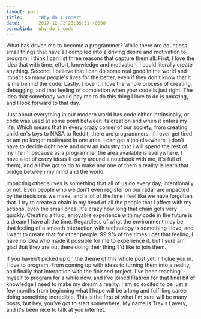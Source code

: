 ```yaml
---
layout: post
title:      "Why do I code?"
date:       2017-12-21 23:35:51 +0000
permalink:  why_do_i_code
---
```



What has driven me to become a programmer? While there are countless small things that have all compiled into a driving desire and motivation to program, I think I can list three reasons that capture them all. First, I love the idea that with time, effort, knowledge and motivation, I could literally create anything. Second, I believe that I can do some real good in the world and impact so many people's lives for the better, even if they don't know that it is me behind the code. Lastly, I love it. I love the whole process of creating, debugging, and that feeling of completion when your code is just right. The idea that somebody would pay me to do this thing I love to do is amazing, and I look forward to that day. 

Just about everything in our modern world has code either intrinsically, or code was used at some point between its creation and when it enters my life. Which means that in every crazy corner of our society, from creating children's toys to NASA to Reddit, there are programmers. If I ever get tired or am no longer motivated in one area, I can get a job elsewhere. I don't have to decide right here and now an industry that I will spend the rest of my life in, because as a programmer the area available is everywhere. I have a lot of crazy ideas (I carry around a notebook with me, it's full of them), and all I've got to do to make any one of them a reality is learn that bridge between my mind and the world.

Impacting other's lives is something that all of us do every day, intentionally or not. Even people who we don't even register on our radar are impacted by the decisions we make, and a lot of the time I feel like we have forgotten that. I try to create a chain in my head of all the people that I affect with my actions, even the small ones. It's crazy how long that chain gets very quickly. Creating a fluid, enjoyable experience with my code in the future is a dream I have all the time. Regardless of what the environment may be, that feeling of a smooth interaction with technology is something I love, and I want to create that for other people. 99.9% of the times I get that feeling, I have no idea who made it possible for me to experience it, but I sure am glad that they are out there doing their thing. I'd like to join them.

If you haven't picked up on the theme of this whole post yet, I'll clue you in. I love to program. From coming up with ideas to turning them into a reality, and finally that interaction with the finished project. I've been teaching myself to program for a while now, and I've joined Flatiron for that final bit of knowledge I need to make my dream a reality. I am so excited to be just a few months from beginning what I hope will be a long and fulfilling career doing something incredible. This is the first of what I'm sure will be many posts, but hey, you've got to start somewhere. My name is Travis Lavery, and it's been nice to talk at you internet.
